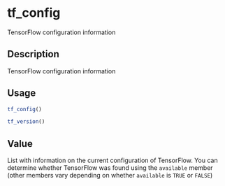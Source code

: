 # tf_config


TensorFlow configuration information




## Description

TensorFlow configuration information





## Usage
```r
tf_config()

tf_version()
```





## Value

List with information on the current configuration of TensorFlow.
You can determine whether TensorFlow was found using the ``available``
member (other members vary depending on whether ``available`` is ``TRUE``
or ``FALSE``)





